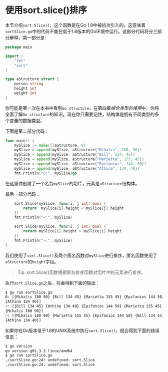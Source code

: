 # **使用sort.slice()排序**

本节介绍`sort.Slice()`，这个函数是在Go 1.8中被初次引入的。这意味着`sortSlice.go`中的代码不能在低于1.8版本的Go环境中运行。这部分代码将分三部分解释，第一部分是:

```go
package main

import (
    "fmt"
    "sort"
)

type aStructure struct {
    person string
    height int
    weight int
}
```

你可能是第一次在本书中看到`Go structure`，在第四章*组合类型的使用*中，你将全面了解`Go structure`的知识。现在你只需要记住，结构体是拥有不同类型的多个变量的数据类型。

下面是第二部分代码：
```go
func main() {
    mySlice := make([]aStructure, 0)
    mySlice = append(mySlice, aStructure{"Mihalis", 180, 90})
    mySlice = append(mySlice, aStructure{"Bill", 134, 45})
    mySlice = append(mySlice, aStructure{"Marietta", 155, 45})
    mySlice = append(mySlice, aStructure{"Epifanios", 144, 50})
    mySlice = append(mySlice, aStructure{"Athina", 134, 40})
    fmt.Println("0:", mySlice)go
```

在这里你创建了一个名为`mySlice`的切片，元素是`aStructure`结构体。

最后一部分代码：

```go
    sort.Slice(mySlice, func(i, j int) bool {
        return  mySlice[i].height < mySlice[j].height
    })
    fmt.Println("<:", mySlice)

    sort.Slice(mySlice, func(i, j int) bool {
        return mySlice[i].height > mySlice[j].height
    })
    fmt.Println(">:", mySlice)
}
```

我们使用了`sort.Slice()`及两个匿名函数对`mySlice`进行排序，匿名函数使用了`aStructure`的`height`字段。

>Tip: sort.Slice()函数根据匿名排序函数对切片中的元素进行排序。

执行`sort.Slice.go`之后，将会得到下面的输出：

```bash
$ go run sortSlice.go
0: [{Mihalis 180 90} {Bill 134 45} {Marietta 155 45} {Epifanios 144 50}
{Athina 134 40}]
<: [{Bill 134 45} {Athina 134 40} {Epifanios 144 50} {Marietta 155 45}
{Mihalis 180 90}]
>: [{Mihalis 180 90} {Marietta 155 45} {Epifanios 144 50} {Bill 134 45}
{Athina 134 40}]
```

如果你在Go版本低于1.8的UNIX系统中执行`sort.Slice()`，就会得到下面的错误信息：

```bash
$ go version
go version g01.3.3 linux/amd64
$ go run sortSlice.go
./sortSlice.go:24: undefined: sort.Slice
./sortSlice.go:24: undefined: sort.Slice
```